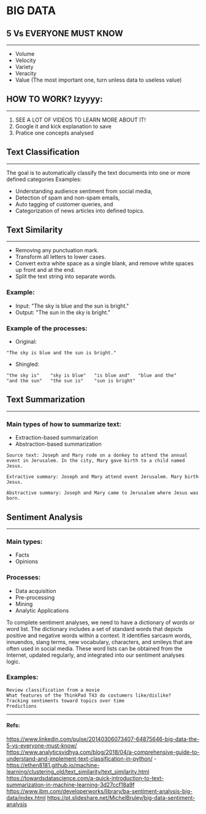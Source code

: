 # BIG DATA

## 5 Vs EVERYONE MUST KNOW
------------
* Volume
* Velocity
* Variety
* Veracity
* Value (The most important one, turn unless data to useless value)

## HOW TO WORK? Izyyyy:
------------
1. SEE A LOT OF VIDEOS TO LEARN MORE ABOUT IT!
2. Google it and kick explanation to save
3. Pratice one concepts analysed

## Text Classification
------------
The goal is to automatically classify the text documents into one or more defined categories
Examples:
* Understanding audience sentiment from social media,
* Detection of spam and non-spam emails,
* Auto tagging of customer queries, and
* Categorization of news articles into defined topics.

## Text Similarity
------------
* Removing any punctuation mark.
* Transform all letters to lower cases.
* Convert extra white space as a single blank, and remove white spaces up front and at the end.
* Split the text string into separate words.

### Example:
* Input: "The sky is blue and the sun is bright."
* Output: "The sun in the sky is bright."

### Example of the processes:
* Original:
```
"The sky is blue and the sun is bright."
```
* Shingled:
```
"the sky is"    "sky is blue"   "is blue and"   "blue and the" 
"and the sun"   "the sun is"    "sun is bright"

```
## Text Summarization
------------
### Main types of how to summarize text:
* Extraction-based summarization
* Abstraction-based summarization

```
Source text: Joseph and Mary rode on a donkey to attend the annual event in Jerusalem. In the city, Mary gave birth to a child named Jesus.

Extractive summary: Joseph and Mary attend event Jerusalem. Mary birth Jesus.

Abstractive summary: Joseph and Mary came to Jerusalem where Jesus was born.
```

## Sentiment Analysis
------------
### Main types:
* Facts
* Opinions

### Processes:
* Data acquisition
* Pre-processing 
* Mining 
* Analytic Applications

To complete sentiment analyses, we need to have a dictionary of words or word list. The dictionary includes a set of standard words that depicts positive and negative words within a context. It identifies sarcasm words, innuendos, slang terms, new vocabulary, characters, and smileys that are often used in social media. These word lists can be obtained from the Internet, updated regularly, and integrated into our sentiment analyses logic.

### Examples:
```
Review classification from a movie
What features of the ThinkPad T43 do costumers like/dislike?
Tracking sentiments toward topics over time
Predictions
```

------------
#### Refs: 
https://www.linkedin.com/pulse/20140306073407-64875646-big-data-the-5-vs-everyone-must-know/
https://www.analyticsvidhya.com/blog/2018/04/a-comprehensive-guide-to-understand-and-implement-text-classification-in-python/ - 
https://ethen8181.github.io/machine-learning/clustering_old/text_similarity/text_similarity.html
https://towardsdatascience.com/a-quick-introduction-to-text-summarization-in-machine-learning-3d27ccf18a9f 
https://www.ibm.com/developerworks/library/ba-sentiment-analysis-big-data/index.html 
https://pt.slideshare.net/MichelBruley/big-data-sentiment-analysis 
